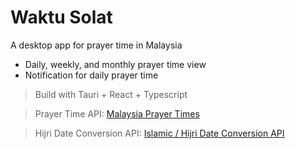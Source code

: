 # Waktu Solat

A desktop app for prayer time in Malaysia

 - Daily, weekly, and monthly prayer time view
 - Notification for daily prayer time

> Build with Tauri + React + Typescript

> Prayer Time API: [Malaysia Prayer Times](https://mpt.i906.my/)

> Hijri Date Conversion API: [Islamic / Hijri Date Conversion API](https://aladhan.com/islamic-calendar-api)
